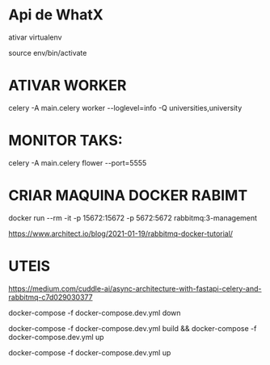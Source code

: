 # Api de WhatX


ativar virtualenv

source env/bin/activate



# ATIVAR WORKER

celery -A main.celery worker --loglevel=info -Q universities,university

# MONITOR TAKS:

celery -A main.celery flower --port=5555


# CRIAR MAQUINA DOCKER RABIMT

docker run --rm -it -p 15672:15672 -p 5672:5672 rabbitmq:3-management


https://www.architect.io/blog/2021-01-19/rabbitmq-docker-tutorial/



# UTEIS

https://medium.com/cuddle-ai/async-architecture-with-fastapi-celery-and-rabbitmq-c7d029030377


docker-compose -f docker-compose.dev.yml down


docker-compose -f docker-compose.dev.yml build && docker-compose -f docker-compose.dev.yml up


docker-compose -f docker-compose.dev.yml up


